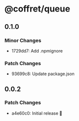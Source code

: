 # @coffret/queue

## 0.1.0

### Minor Changes

- 1729dd7: Add .npmignore

### Patch Changes

- 93699c8: Update package.json

## 0.0.2

### Patch Changes

- a4e60c0: Initial release 🚀
